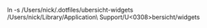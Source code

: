 ln -s /Users/nick/.dotfiles/ubersicht-widgets /Users/nick/Library/Application\ Support/U<0308>bersicht/widgets
